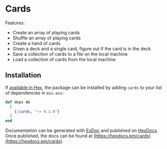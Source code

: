 # Cards

Features:
- Create an array of playing cards
- Shuffle an array of playing cards
- Create a hand of cards
- Given a deck and a single card, figure out if the card is in the deck
- Save a collection of cards to a file on the local machine
- Load a collection of cards from the local machine

## Installation

If [available in Hex](https://hex.pm/docs/publish), the package can be installed
by adding `cards` to your list of dependencies in `mix.exs`:

```elixir
def deps do
  [
    {:cards, "~> 0.1.0"}
  ]
end
```

Documentation can be generated with [ExDoc](https://github.com/elixir-lang/ex_doc)
and published on [HexDocs](https://hexdocs.pm). Once published, the docs can
be found at [https://hexdocs.pm/cards](https://hexdocs.pm/cards).

